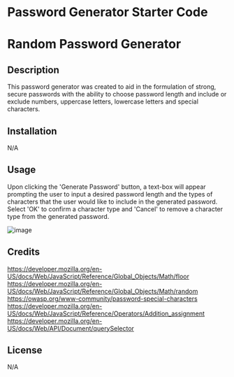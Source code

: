 # Password Generator Starter Code


# Random Password Generator

## Description

This password generator was created to aid in the formulation of strong, secure passwords with the ability to choose password length and include or exclude numbers, uppercase letters, lowercase letters and special characters. 

## Installation

N/A

## Usage

Upon clicking the 'Generate Password' button, a text-box will appear prompting the user to input a desired password length and the types of characters that the user would like to include in the generated password. Select 'OK' to confirm a character type and 'Cancel' to remove a character type from the generated password.

![image](https://github.com/nickib223/3-password-generator-challenge/assets/146459728/90646883-1e2e-4f93-a030-97cb0a5622a2)

## Credits

https://developer.mozilla.org/en-US/docs/Web/JavaScript/Reference/Global_Objects/Math/floor
https://developer.mozilla.org/en-US/docs/Web/JavaScript/Reference/Global_Objects/Math/random
https://owasp.org/www-community/password-special-characters
https://developer.mozilla.org/en-US/docs/Web/JavaScript/Reference/Operators/Addition_assignment
https://developer.mozilla.org/en-US/docs/Web/API/Document/querySelector

## License

N/A
